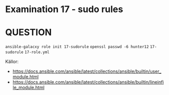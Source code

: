 # Examination 17 - sudo rules

# QUESTION

`ansible-galacxy role init 17-sudorule`
`openssl passwd -6 hunter12`
`17-sudorule`
`17-role.yml`

Källor:
- https://docs.ansible.com/ansible/latest/collections/ansible/builtin/user_module.html
- https://docs.ansible.com/ansible/latest/collections/ansible/builtin/lineinfile_module.html

